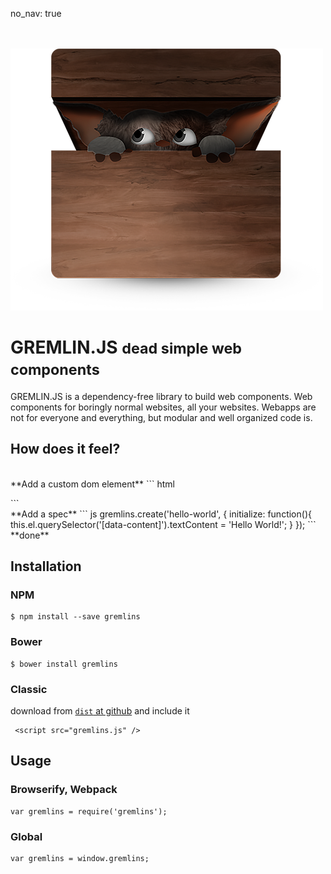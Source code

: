 no_nav: true

<div class="text-center">
    <p>
        <br><br>
        <img alt="logo" src="./img/logo.png">
    </p>
</div>

# GREMLIN.JS <small>dead simple web components</small>

<div class="lead">
GREMLIN.JS is a dependency-free library to build web components. Web components for boringly normal websites, all your
websites. Webapps are not for everyone and everything, but modular and well organized code is.
</div>

## How does it feel?

<br>
**Add a custom dom element**
``` html
<hello-world>
  <p data-content></p>
</hello-world>
```
<br>
**Add a spec** 
``` js
gremlins.create('hello-world', {
  initialize: function(){
    this.el.querySelector('[data-content]').textContent = 'Hello World!';
  }
});
```

<br>
**done**
<div class="well well-sm">
    <hello-world>
      <span data-content></span>
    </hello-world>
</div>

## Installation

### NPM

    $ npm install --save gremlins 
    
### Bower

    $ bower install gremlins
    
### Classic
download from [`dist` at github](https://github.com/grmlin/gremlins) and include it

     <script src="gremlins.js" />
     
## Usage
     
### Browserify, Webpack

    var gremlins = require('gremlins');
    
### Global

    var gremlins = window.gremlins;
    
<br><br><br>